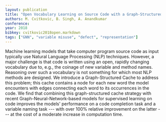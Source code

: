 ```yaml
---
layout: publication
title: "Open Vocabulary Learning on Source Code with a Graph-Structured Cache"
authors: M. Cvitkovic, B. Singh, A. Anandkumar
conference:
year: 2018
bibkey: cvitkovic2018open.markdown
tags: ["GNN", "variable misuse", "defect", "representation"]
---
```

Machine learning models that take computer program source code as input typically use Natural Language Processing (NLP) techniques. However, a major challenge is that code is written using an open, rapidly changing vocabulary due to, e.g., the coinage of new variable and method names. Reasoning over such a vocabulary is not something for which most NLP methods are designed. We introduce a Graph-Structured Cache to address this problem; this cache contains a node for each new word the model encounters with edges connecting each word to its occurrences in the code. We find that combining this graph-structured cache strategy with recent Graph-Neural-Network-based models for supervised learning on code improves the models' performance on a code completion task and a variable naming task --- with over 100% relative improvement on the latter --- at the cost of a moderate increase in computation time.
